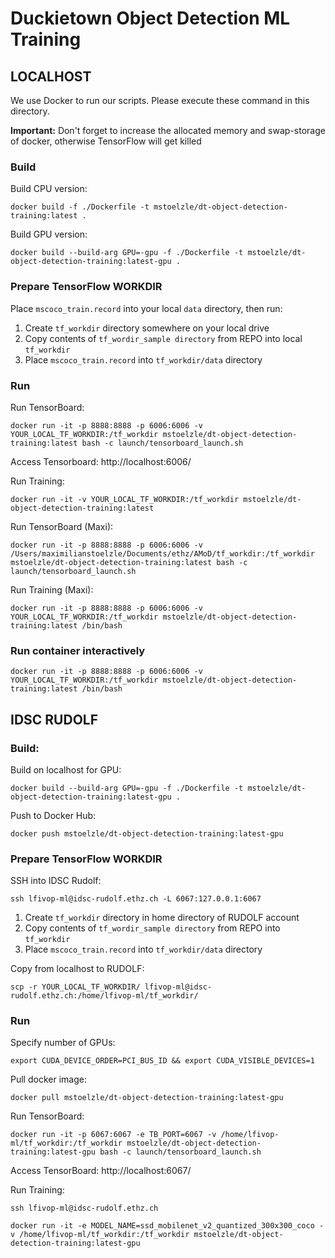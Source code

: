 # Duckietown Object Detection ML Training
## LOCALHOST
We use Docker to run our scripts. Please execute these command in this directory.

**Important:** Don't forget to increase the allocated memory and swap-storage of docker, otherwise TensorFlow will get killed
### Build
Build CPU version:

`docker build -f ./Dockerfile -t mstoelzle/dt-object-detection-training:latest .`

Build GPU version:

`docker build --build-arg GPU=-gpu -f ./Dockerfile -t mstoelzle/dt-object-detection-training:latest-gpu .`

### Prepare TensorFlow WORKDIR
Place `mscoco_train.record` into your local `data` directory, then run:

1. Create `tf_workdir` directory somewhere on your local drive
2. Copy contents of `tf_wordir_sample directory` from REPO into local `tf_workdir`
3. Place `mscoco_train.record` into `tf_workdir/data` directory

### Run

Run TensorBoard:

`docker run -it -p 8888:8888 -p 6006:6006 -v YOUR_LOCAL_TF_WORKDIR:/tf_workdir mstoelzle/dt-object-detection-training:latest bash -c launch/tensorboard_launch.sh`

Access Tensorboard: http://localhost:6006/

Run Training:

`docker run -it -v YOUR_LOCAL_TF_WORKDIR:/tf_workdir mstoelzle/dt-object-detection-training:latest`

Run TensorBoard (Maxi):

`docker run -it -p 8888:8888 -p 6006:6006 -v /Users/maximilianstoelzle/Documents/ethz/AMoD/tf_workdir:/tf_workdir mstoelzle/dt-object-detection-training:latest bash -c launch/tensorboard_launch.sh`

Run Training (Maxi):

`docker run -it -p 8888:8888 -p 6006:6006 -v YOUR_LOCAL_TF_WORKDIR:/tf_workdir mstoelzle/dt-object-detection-training:latest /bin/bash`

### Run container interactively
`docker run -it -p 8888:8888 -p 6006:6006 -v YOUR_LOCAL_TF_WORKDIR:/tf_workdir mstoelzle/dt-object-detection-training:latest /bin/bash`

## IDSC RUDOLF
### Build:
Build on localhost for GPU:

`docker build --build-arg GPU=-gpu -f ./Dockerfile -t mstoelzle/dt-object-detection-training:latest-gpu .`

Push to Docker Hub:

`docker push mstoelzle/dt-object-detection-training:latest-gpu`

### Prepare TensorFlow WORKDIR

SSH into IDSC Rudolf:

`ssh lfivop-ml@idsc-rudolf.ethz.ch -L 6067:127.0.0.1:6067`

1. Create `tf_workdir` directory in home directory of RUDOLF account
2. Copy contents of `tf_wordir_sample directory` from REPO into  `tf_workdir`
3. Place `mscoco_train.record` into `tf_workdir/data` directory

Copy from localhost to RUDOLF:

`scp -r YOUR_LOCAL_TF_WORKDIR/ lfivop-ml@idsc-rudolf.ethz.ch:/home/lfivop-ml/tf_workdir/`

### Run

Specify number of GPUs:

`export CUDA_DEVICE_ORDER=PCI_BUS_ID && export CUDA_VISIBLE_DEVICES=1`

Pull docker image:

`docker pull mstoelzle/dt-object-detection-training:latest-gpu`

Run TensorBoard:

`docker run -it -p 6067:6067 -e TB_PORT=6067 -v /home/lfivop-ml/tf_workdir:/tf_workdir mstoelzle/dt-object-detection-training:latest-gpu bash -c launch/tensorboard_launch.sh`

Access TensorBoard: http://localhost:6067/

Run Training:

`ssh lfivop-ml@idsc-rudolf.ethz.ch`

`docker run -it -e MODEL_NAME=ssd_mobilenet_v2_quantized_300x300_coco -v /home/lfivop-ml/tf_workdir:/tf_workdir mstoelzle/dt-object-detection-training:latest-gpu`